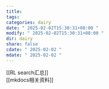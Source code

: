 ```yaml
---
title: 
tags: 
categories: dairy
date: " 2025-02-02T15:30:31+08:00 "
modify: " 2025-02-02T15:30:31+08:00 "
dir: dairy
share: false
cdate: " 2025-02-02 "
mdate: " 2025-02-02 "
---
```


[[RL search汇总]]  
[[mkdocs相关资料]]
